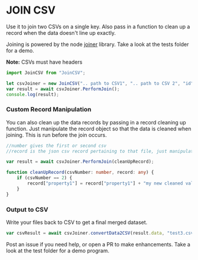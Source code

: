 # JOIN CSV

Use it to join two CSVs on a single key. Also pass in a function to clean up a record when the data doesn't line up exactly.

Joining is powered by the node [joiner](https://github.com/mhkeller/joiner) library. Take a look at the tests folder for a demo.

**Note:** CSVs must have headers

```typescript
import JoinCSV from "JoinCSV";

let csvJoiner = new JoinCSV(".. path to CSV1", ".. path to CSV 2", "id", "anotherId", true); //last option is if the CSV is a path to a file or not
var result = await csvJoiner.PerformJoin();
console.log(result);
```

### Custom Record Manipulation

You can also clean up the data records by passing in a record cleaning up function. Just manipulate the record object so that the data is cleaned when joining. This is run before the join occurs.

```typescript
//number gives the first or second csv
//record is the json csv record pertaining to that file, just manipulate it and clean your data.

var result = await csvJoiner.PerformJoin(cleanUpRecord);

function cleanUpRecord(csvNumber: number, record: any) {
	if (csvNumber == 2) {
		record["property1"] = record["property1"] + "my new cleaned value";
	}
}
```

### Output to CSV

Write your files back to CSV to get a final merged dataset.

```javascript
var csvResult = await csvJoiner.convertData2CSV(result.data, "test3.csv");
```

Post an issue if you need help, or open a PR to make enhancements. Take a look at the test folder for a demo program.

